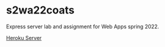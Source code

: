 # s2wa22coats
Express server lab and assignment for Web Apps spring 2022.

[Heroku Server](localhost:5000)